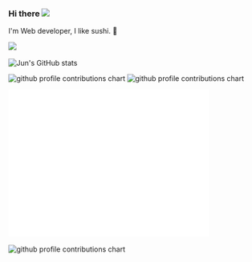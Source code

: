 ### Hi there <img src="https://media.giphy.com/media/hvRJCLFzcasrR4ia7z/giphy.gif" width="25">

I'm Web developer, I like sushi. :sushi:

![](https://komarev.com/ghpvc/?username=RairuDev)

<!--
![Anurag's GitHub stats](https://github-readme-stats.vercel.app/api?username=RairuDev&show_icons=true&theme=dracula)
-->

<!-- [![](https://raw.githubusercontent.com/RairuDev/RairuDev/main/profile-summary-card-profile-metrics-output/nord_bright/0-profile-details.svg)](https://github.com/vn7n24fzkq/github-profile-summary-cards)
[![](https://raw.githubusercontent.com/RairuDev/RairuDev/main/profile-summary-card-profile-metrics-output/nord_bright/1-repos-per-language.svg)](https://github.com/vn7n24fzkq/github-profile-summary-cards)
[![](https://raw.githubusercontent.com/RairuDev/RairuDev/main/profile-summary-card-profile-metrics-output/nord_bright/2-most-commit-language.svg)](https://github.com/vn7n24fzkq/github-profile-summary-cards)
[![](https://raw.githubusercontent.com/RairuDev/RairuDev/main/profile-summary-card-profile-metrics-output/nord_bright/3-stats.svg)](https://github.com/vn7n24fzkq/github-profile-summary-cards)
![](https://raw.githubusercontent.com/RairuDev/RairuDev/main/profile-summary-card-profile-metrics-output/nord_bright/4-productive-time.svg) -->
<!--Github Stats-->
<!-- :trophy: Github Stats -->
![Jun's GitHub stats](https://bad-apple-github-readme.vercel.app/api?show_bg=1&username=RairuDev)

<!--Github trophy-->
<!-- [![trophy](https://github-profile-trophy.vercel.app/?username=RairuDev)](https://github.com/RairuDev/github-profile-trophy) -->

<!-- <img src="https://github-readme-stats.vercel.app/api/top-langs?username=RairuDev&show_icons=true&locale=en&layout=compact&theme=chartreuse-dark" alt="ovi" /></p>

<img src="https://github-readme-stats.vercel.app/api?username=RairuDev&show_icons=true&locale=en&theme=chartreuse-dark" alt="ovi" width="410" /></p>


<img src="https://github-profile-trophy.vercel.app/?username=RairuDev&theme=juicyfresh&no-bg=true" /> -->


<p align="left">
  <picture>
    <source media="(prefers-color-scheme: dark)" srcset="profile-metrics-output/metrics.base.svg" width="400" />
    <source media="(prefers-color-scheme: light)" srcset="profile-metrics-output/metrics.base.svg" width="400" />
    <img alt="github profile contributions chart" src="https://raw.githubusercontent.com/RairuDev/RairuDev/profile-metrics-output-3d-contrib/day.svg" />
  </picture>
  <picture>
   	<source media="(prefers-color-scheme: dark)" srcset="profile-metrics-output/details.svg" width="400" />
    <source media="(prefers-color-scheme: light)" srcset="profile-metrics-output/details.svg" width="400" />
    <img alt="github profile contributions chart" src="https://raw.githubusercontent.com/RairuDev/RairuDev/profile-metrics-output-3d-contrib/day.svg" />
  </picture>
</p>

<p align="left" >
	<picture>
    <source media="(prefers-color-scheme: dark)" srcset="profile-metrics-output/metrics.plugin.habits.svg" width="400" />
    <source media="(prefers-color-scheme: light)" srcset="profile-metrics-output/metrics.plugin.habits.svg" width="400" />
    <img alt="github profile contributions chart" src="profile-metrics-output/metrics.plugin.habits.svg" width="400" />
	</picture>
</p>

<p align="left" >
  <picture>
    <source media="(prefers-color-scheme: dark)" srcset="profile-3d-contrib-output/profile-night-rainbow.svg" width="700" />
    <source media="(prefers-color-scheme: light)" srcset="profile-3d-contrib-output/profile-night-rainbow.svg" width="700" />
    <img alt="github profile contributions chart" src="profile-3d-contrib-output/profile-night-rainbow.svg" width="700" />
  </picture>
</p>

